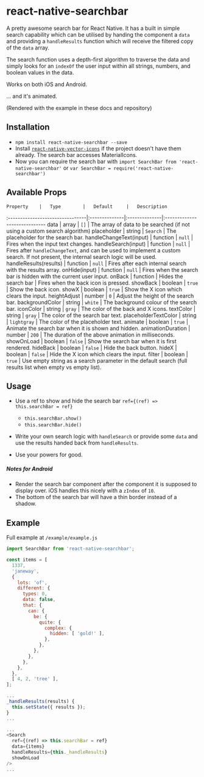 # react-native-searchbar

A pretty awesome search bar for React Native. It has a built in simple search capability which can be utilised by handing the component a `data` and providing a `handleResults` function which will receive the filtered copy of the `data` array.

The search function uses a depth-first algorithm to traverse the data and simply looks for an `indexOf` the user input within all strings, numbers, and boolean values in the data.

Works on both iOS and Android.

... and it's animated.



(Rendered with the example in these docs and repository)

## Installation

- `npm install react-native-searchbar --save`
- Install [`react-native-vector-icons`](https://github.com/oblador/react-native-vector-icons) if the project doesn't have them already. The search bar accesses MaterialIcons.
- Now you can require the search bar with  `import SearchBar from 'react-native-searchbar'` or `var SearchBar = require('react-native-searchbar')`

## Available Props

	Property	|	Type		|	Default		|	Description
  :--------------------------------|:--------------|:--------------|:-----------------------------
	data	|	array	|	`[]`	|	The array of data to be searched (if not using a custom search algorithm)
	placeholder	|	string	|	`Search`	|	The placeholder for the search bar.
	handleChangeText(input) | function | `null` | Fires when the input text changes.
	handleSearch(input) | function | `null` | Fires after `handleChangeText`, and can be used to implement a custom search. If not present, the internal search logic will be used.
	handleResults(results) | function | `null` | Fires after each internal search with the results array.
	onHide(input) | function | `null` | Fires when the search bar is hidden with the current user input.
	onBack | function | Hides the search bar | Fires when the back icon is pressed.
	showBack | boolean | `true` | Show the back icon.
	showX | boolean | `true` | Show the X icon which clears the input.
	heightAdjust | number | `0` | Adjust the height of the search bar.
	backgroundColor | string | `white` | The background colour of the search bar.
	iconColor | string | `gray` | The color of the back and X icons.
	textColor | string | `gray` | The color of the search bar text.
	placeholderTextColor | string | `lightgray` | The color of the placeholder text.
	animate | boolean | `true` | Animate the search bar when it is shown and hidden.
	animationDuration | number | `200` | The duration of the above animation in milliseconds.
	showOnLoad | boolean | `false` | Show the search bar when it is first rendered.
	hideBack | boolean | `false` | Hide the back button.
	hideX | boolean | `false` | Hide the X icon which clears the input.
	filter | boolean | `true` | Use empty string as a search parameter in the default search (full results list when empty vs empty list).

## Usage



- Use a ref to show and hide the search bar `ref={(ref) => this.searchBar = ref}`
	- `this.searchBar.show()`
	- `this.searchBar.hide()`

- Write your own search logic with `handleSearch` or provide some `data` and use the results handed back from `handleResults`.
- Use your powers for good.


##### Notes for Android

- Render the search bar component after the component it is supposed to display over. iOS handles this nicely with a `zIndex` of `10`.
- The bottom of the search bar will have a thin border instead of a shadow.



## Example

Full example at `/example/example.js`

```javascript
import SearchBar from 'react-native-searchbar';

const items = [
  1337,
  'janeway',
  {
    lots: 'of',
    different: {
      types: 0,
      data: false,
      that: {
        can: {
          be: {
            quite: {
              complex: {
                hidden: [ 'gold!' ],
              },
            },
          },
        },
      },
    },
  },
  [ 4, 2, 'tree' ],
];

...
_handleResults(results) {
  this.setState({ results });
}
...

...
<Search
  ref={(ref) => this.searchBar = ref}
  data={items}
  handleResults={this._handleResults}
  showOnLoad
/>
...
```

